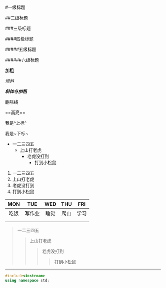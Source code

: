 #一级标题

##二级标题

###三级标题

####四级标题

#####五级标题

######六级标题

**加粗**

*倾斜*

***斜体与加粗***

~~删除线~~

==高亮==

我是^上标^

我是~下标~

+ 一二三四五
  + 上山打老虎
    + 老虎没打到
      + 打到小松鼠

1. 一二三四五
2. 上山打老虎
3. 老虎没打到 
4. 打到小松鼠




| MON  |  TUE   | WED  | THU  | FRI  |
| :--: | :----: | :--: | :--: | :--: |
| 吃饭 | 写作业 | 睡觉 | 爬山 | 学习 |
|      |        |      |      |      |
|      |        |      |      |      |

> 一二三四五
>
> > 上山打老虎
> >
> > > 老虎没打到
> > >
> > > > 打到小松鼠



---------------------------------------



```cpp
#include<iostream>
using namespace std;
```












